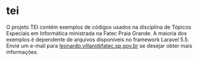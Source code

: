# tei
O projeto TEI contém exemplos de códigos usados na disciplina de Tópicos Especiais em Informática ministrada na Fatec Praia Grande. A maioria dos exemplos é dependente de arquivos disponíveis no framework Laravel 5.5. Envie um e-mail para leonardo.villani@fatec.sp.gov.br se desejar obter mais informações.
